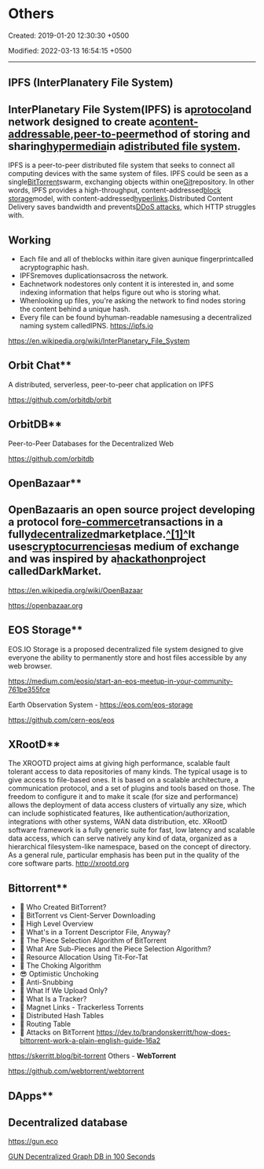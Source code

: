 # Others

Created: 2019-01-20 12:30:30 +0500

Modified: 2022-03-13 16:54:15 +0500

---

## IPFS (InterPlanatery File System)

## InterPlanetary File System(IPFS) is a[protocol](https://en.wikipedia.org/wiki/Communications_protocol)and network designed to create a[content-addressable](https://en.wikipedia.org/wiki/Content-addressable_storage),[peer-to-peer](https://en.wikipedia.org/wiki/Peer-to-peer)method of storing and sharing[hypermedia](https://en.wikipedia.org/wiki/Hypermedia)in a[distributed file system](https://en.wikipedia.org/wiki/Distributed_file_system).
IPFS is a peer-to-peer distributed file system that seeks to connect all computing devices with the same system of files. IPFS could be seen as a single[BitTorrent](https://en.wikipedia.org/wiki/BitTorrent)swarm, exchanging objects within one[Git](https://en.wikipedia.org/wiki/Git_(software))repository. In other words, IPFS provides a high-throughput, content-addressed[block storage](https://en.wikipedia.org/wiki/Block_storage)model, with content-addressed[hyperlinks](https://en.wikipedia.org/wiki/Hyperlink).Distributed Content Delivery saves bandwidth and prevents[DDoS attacks](https://en.wikipedia.org/wiki/Denial-of-service_attack), which HTTP struggles with.
## Working
-   Each file and all of theblocks within itare given aunique fingerprintcalled acryptographic hash.
-   IPFSremoves duplicationsacross the network.
-   Eachnetwork nodestores only content it is interested in, and some indexing information that helps figure out who is storing what.
-   Whenlooking up files, you're asking the network to find nodes storing the content behind a unique hash.
-   Every file can be found byhuman-readable namesusing a decentralized naming system calledIPNS.
<https://ipfs.io>

<https://en.wikipedia.org/wiki/InterPlanetary_File_System>

## Orbit Chat**

A distributed, serverless, peer-to-peer chat application on IPFS

<https://github.com/orbitdb/orbit>

## OrbitDB**

Peer-to-Peer Databases for the Decentralized Web

<https://github.com/orbitdb>

## OpenBazaar**

## OpenBazaar**is an open source project developing a protocol for[e-commerce](https://en.wikipedia.org/wiki/E-commerce)transactions in a fully[decentralized](https://en.wikipedia.org/wiki/Decentralization)marketplace.[^[1]^](https://en.wikipedia.org/wiki/OpenBazaar#cite_note-1)It uses[cryptocurrencies](https://en.wikipedia.org/wiki/Cryptocurrency)as medium of exchange and was inspired by a[hackathon](https://en.wikipedia.org/wiki/Hackathon)project called**DarkMarket.
<https://en.wikipedia.org/wiki/OpenBazaar>

<https://openbazaar.org>

## EOS Storage**

EOS.IO Storage is a proposed decentralized file system designed to give everyone the ability to permanently store and host files accessible by any web browser.

<https://medium.com/eosio/start-an-eos-meetup-in-your-community-761be355fce>

Earth Observation System - <https://eos.com/eos-storage>

<https://github.com/cern-eos/eos>

## XRootD**

The XROOTD project aims at giving high performance, scalable fault tolerant access to data repositories of many kinds. The typical usage is to give access to file-based ones. It is based on a scalable architecture, a communication protocol, and a set of plugins and tools based on those. The freedom to configure it and to make it scale (for size and performance) allows the deployment of data access clusters of virtually any size, which can include sophisticated features, like authentication/authorization, integrations with other systems, WAN data distribution, etc.
XRootD software framework is a fully generic suite for fast, low latency and scalable data access, which can serve natively any kind of data, organized as a hierarchical filesystem-like namespace, based on the concept of directory. As a general rule, particular emphasis has been put in the quality of the core software parts.
<http://xrootd.org>

## Bittorrent**
-   💭 Who Created BitTorrent?
-   🥊 BitTorrent vs Cient-Server Downloading
-   📑 High Level Overview
-   📁 What's in a Torrent Descriptor File, Anyway?
-   🧀 The Piece Selection Algorithm of BitTorrent
-   🌆 What Are Sub-Pieces and the Piece Selection Algorithm?
-   🌱 Resource Allocation Using Tit-For-Tat
-   🎐 The Choking Algorithm
-   😎 Optimistic Unchoking
-   🤕 Anti-Snubbing
-   🤔 What If We Upload Only?
-   🐝 What Is a Tracker?
-   🧲 Magnet Links - Trackerless Torrents
-   🐍 Distributed Hash Tables
-   📌 Routing Table
-   🤺 Attacks on BitTorrent
<https://dev.to/brandonskerritt/how-does-bittorrent-work-a-plain-english-guide-16a2>

<https://skerritt.blog/bit-torrent>
Others - **WebTorrent**

<https://github.com/webtorrent/webtorrent>

## DApps**

## Decentralized database

<https://gun.eco>

[GUN Decentralized Graph DB in 100 Seconds](https://www.youtube.com/watch?v=oTQXzhm8w_8)
